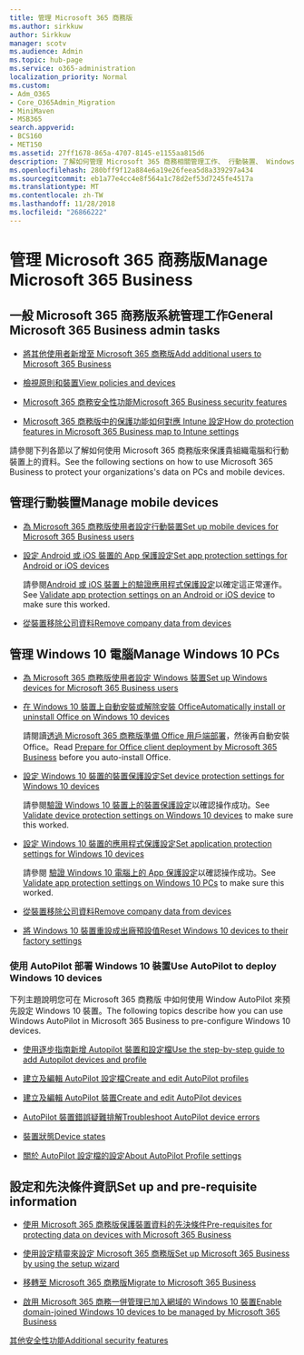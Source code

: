 ```yaml
---
title: 管理 Microsoft 365 商務版
ms.author: sirkkuw
author: Sirkkuw
manager: scotv
ms.audience: Admin
ms.topic: hub-page
ms.service: o365-administration
localization_priority: Normal
ms.custom:
- Adm_O365
- Core_O365Admin_Migration
- MiniMaven
- MSB365
search.appverid:
- BCS160
- MET150
ms.assetid: 27ff1678-865a-4707-8145-e1155aa815d6
description: 了解如何管理 Microsoft 365 商務相關管理工作、 行動裝置、 Windows 10PCs 和這類的許多工作。
ms.openlocfilehash: 280bff9f12a884e6a19e26feea5d8a339297a434
ms.sourcegitcommit: eb1a77e4cc4e8f564a1c78d2ef53d7245fe4517a
ms.translationtype: MT
ms.contentlocale: zh-TW
ms.lasthandoff: 11/28/2018
ms.locfileid: "26866222"
---
```

# <a name="manage-microsoft-365-business"></a><span data-ttu-id="7da22-103">管理 Microsoft 365 商務版</span><span class="sxs-lookup"><span data-stu-id="7da22-103">Manage Microsoft 365 Business</span></span>

## <a name="general-microsoft-365-business-admin-tasks"></a><span data-ttu-id="7da22-104">一般 Microsoft 365 商務版系統管理工作</span><span class="sxs-lookup"><span data-stu-id="7da22-104">General Microsoft 365 Business admin tasks</span></span>

- [<span data-ttu-id="7da22-105">將其他使用者新增至 Microsoft 365 商務版</span><span class="sxs-lookup"><span data-stu-id="7da22-105">Add additional users to Microsoft 365 Business</span></span>](add-users-m365b.md)
    
- [<span data-ttu-id="7da22-106">檢視原則和裝置</span><span class="sxs-lookup"><span data-stu-id="7da22-106">View policies and devices</span></span>](view-policies-and-devices.md)
    
- [<span data-ttu-id="7da22-107">Microsoft 365 商務安全性功能</span><span class="sxs-lookup"><span data-stu-id="7da22-107">Microsoft 365 Business security features</span></span>](security-features.md)
    
- [<span data-ttu-id="7da22-108">Microsoft 365 商務版中的保護功能如何對應 Intune 設定</span><span class="sxs-lookup"><span data-stu-id="7da22-108">How do protection features in Microsoft 365 Business map to Intune settings</span></span>](map-protection-features-to-intune-settings.md)
    
<span data-ttu-id="7da22-109">請參閱下列各節以了解如何使用 Microsoft 365 商務版來保護貴組織電腦和行動裝置上的資料。</span><span class="sxs-lookup"><span data-stu-id="7da22-109">See the following sections on how to use Microsoft 365 Business to protect your organizations's data on PCs and mobile devices.</span></span>
  
## <a name="manage-mobile-devices"></a><span data-ttu-id="7da22-110">管理行動裝置</span><span class="sxs-lookup"><span data-stu-id="7da22-110">Manage mobile devices</span></span>

- [<span data-ttu-id="7da22-111">為 Microsoft 365 商務版使用者設定行動裝置</span><span class="sxs-lookup"><span data-stu-id="7da22-111">Set up mobile devices for Microsoft 365 Business users</span></span>](set-up-mobile-devices.md)
    
- [<span data-ttu-id="7da22-112">設定 Android 或 iOS 裝置的 App 保護設定</span><span class="sxs-lookup"><span data-stu-id="7da22-112">Set app protection settings for Android or iOS devices</span></span>](app-protection-settings-for-android-and-ios.md)
    
    <span data-ttu-id="7da22-113">請參閱[Android 或 iOS 裝置上的驗證應用程式保護設定](validate-settings-on-android-or-ios.md)以確定這正常運作。</span><span class="sxs-lookup"><span data-stu-id="7da22-113">See [Validate app protection settings on an Android or iOS device](validate-settings-on-android-or-ios.md) to make sure this worked.</span></span> 
    
- [<span data-ttu-id="7da22-114">從裝置移除公司資料</span><span class="sxs-lookup"><span data-stu-id="7da22-114">Remove company data from devices</span></span>](remove-company-data.md)
    
## <a name="manage-windows-10-pcs"></a><span data-ttu-id="7da22-115">管理 Windows 10 電腦</span><span class="sxs-lookup"><span data-stu-id="7da22-115">Manage Windows 10 PCs</span></span>

- [<span data-ttu-id="7da22-116">為 Microsoft 365 商務版使用者設定 Windows 裝置</span><span class="sxs-lookup"><span data-stu-id="7da22-116">Set up Windows devices for Microsoft 365 Business users</span></span>](set-up-windows-devices.md)
    
- [<span data-ttu-id="7da22-117">在 Windows 10 裝置上自動安裝或解除安裝 Office</span><span class="sxs-lookup"><span data-stu-id="7da22-117">Automatically install or uninstall Office on Windows 10 devices</span></span>](auto-install-or-uninstall-office.md)
    
    <span data-ttu-id="7da22-118">請閱讀[透過 Microsoft 365 商務版準備 Office 用戶端部署](prepare-for-office-client-deployment.md)，然後再自動安裝 Office。</span><span class="sxs-lookup"><span data-stu-id="7da22-118">Read [Prepare for Office client deployment by Microsoft 365 Business](prepare-for-office-client-deployment.md) before you auto-install Office.</span></span> 
    
- [<span data-ttu-id="7da22-119">設定 Windows 10 裝置的裝置保護設定</span><span class="sxs-lookup"><span data-stu-id="7da22-119">Set device protection settings for Windows 10 devices</span></span>](protection-settings-for-windows-10-pcs.md)
    
    <span data-ttu-id="7da22-120">請參閱[驗證 Windows 10 裝置上的裝置保護設定](validate-settings-on-windows-10-pcs.md)以確認操作成功。</span><span class="sxs-lookup"><span data-stu-id="7da22-120">See [Validate device protection settings on Windows 10 devices](validate-settings-on-windows-10-pcs.md) to make sure this worked.</span></span> 
    
- [<span data-ttu-id="7da22-121">設定 Windows 10 裝置的應用程式保護設定</span><span class="sxs-lookup"><span data-stu-id="7da22-121">Set application protection settings for Windows 10 devices</span></span>](protection-settings-for-windows-10-devices.md)
    
    <span data-ttu-id="7da22-122">請參閱 [驗證 Windows 10 電腦上的 App 保護設定](validate-protection-settings-on-windows-10-pcs.md)以確認操作成功。</span><span class="sxs-lookup"><span data-stu-id="7da22-122">See [Validate app protection settings on Windows 10 PCs](validate-protection-settings-on-windows-10-pcs.md) to make sure this worked.</span></span> 
    
- [<span data-ttu-id="7da22-123">從裝置移除公司資料</span><span class="sxs-lookup"><span data-stu-id="7da22-123">Remove company data from devices</span></span>](remove-company-data.md)
    
- [<span data-ttu-id="7da22-124">將 Windows 10 裝置重設成出廠預設值</span><span class="sxs-lookup"><span data-stu-id="7da22-124">Reset Windows 10 devices to their factory settings</span></span>](reset-devices-to-factory-settings.md)
    
### <a name="use-autopilot-to-deploy-windows-10-devices"></a><span data-ttu-id="7da22-125">使用 AutoPilot 部署 Windows 10 裝置</span><span class="sxs-lookup"><span data-stu-id="7da22-125">Use AutoPilot to deploy Windows 10 devices</span></span>

<span data-ttu-id="7da22-126">下列主題說明您可在 Microsoft 365 商務版 中如何使用 Window AutoPilot 來預先設定 Windows 10 裝置。</span><span class="sxs-lookup"><span data-stu-id="7da22-126">The following topics describe how you can use Windows AutoPilot in Microsoft 365 Business to pre-configure Windows 10 devices.</span></span>
  
- [<span data-ttu-id="7da22-127">使用逐步指南新增 Autopilot 裝置和設定檔</span><span class="sxs-lookup"><span data-stu-id="7da22-127">Use the step-by-step guide to add Autopilot devices and profile</span></span>](add-autopilot-devices-and-profile.md)
    
- [<span data-ttu-id="7da22-128">建立及編輯 AutoPilot 設定檔</span><span class="sxs-lookup"><span data-stu-id="7da22-128">Create and edit AutoPilot profiles</span></span>](create-and-edit-autopilot-profiles.md)
    
- [<span data-ttu-id="7da22-129">建立及編輯 AutoPilot 裝置</span><span class="sxs-lookup"><span data-stu-id="7da22-129">Create and edit AutoPilot devices</span></span>](create-and-edit-autopilot-devices.md)
    
- [<span data-ttu-id="7da22-130">AutoPilot 裝置錯誤疑難排解</span><span class="sxs-lookup"><span data-stu-id="7da22-130">Troubleshoot AutoPilot device errors</span></span>](troubleshoot-autopilot-errors.md)
    
- [<span data-ttu-id="7da22-131">裝置狀態</span><span class="sxs-lookup"><span data-stu-id="7da22-131">Device states</span></span>](device-states.md)
    
- [<span data-ttu-id="7da22-132">關於 AutoPilot 設定檔的設定</span><span class="sxs-lookup"><span data-stu-id="7da22-132">About AutoPilot Profile settings</span></span>](autopilot-profile-settings.md)
    
## <a name="set-up-and-pre-requisite-information"></a><span data-ttu-id="7da22-133">設定和先決條件資訊</span><span class="sxs-lookup"><span data-stu-id="7da22-133">Set up and pre-requisite information</span></span>

- [<span data-ttu-id="7da22-134">使用 Microsoft 365 商務版保護裝置資料的先決條件</span><span class="sxs-lookup"><span data-stu-id="7da22-134">Pre-requisites for protecting data on devices with Microsoft 365 Business</span></span>](pre-requisites-for-data-protection.md)
    
- [<span data-ttu-id="7da22-135">使用設定精靈來設定 Microsoft 365 商務版</span><span class="sxs-lookup"><span data-stu-id="7da22-135">Set up Microsoft 365 Business by using the setup wizard</span></span>](set-up.md)
    
- [<span data-ttu-id="7da22-136">移轉至 Microsoft 365 商務版</span><span class="sxs-lookup"><span data-stu-id="7da22-136">Migrate to Microsoft 365 Business</span></span>](migrate-to-microsoft-365-business.md)
    
- [<span data-ttu-id="7da22-137">啟用 Microsoft 365 商務一併管理已加入網域的 Windows 10 裝置</span><span class="sxs-lookup"><span data-stu-id="7da22-137">Enable domain-joined Windows 10 devices to be managed by Microsoft 365 Business</span></span>](manage-windows-devices.md)
    
[<span data-ttu-id="7da22-138">其他安全性功能</span><span class="sxs-lookup"><span data-stu-id="7da22-138">Additional security features</span></span>](security-features.md#additional-security-features)
    

  

